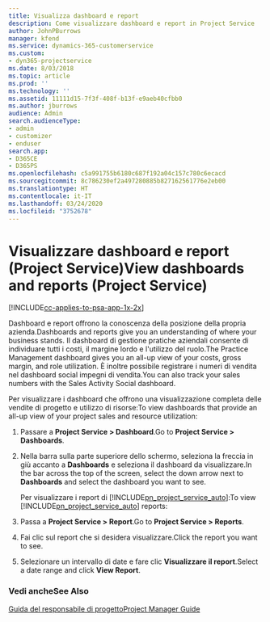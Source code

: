 ```yaml
---
title: Visualizza dashboard e report
description: Come visualizzare dashboard e report in Project Service
author: JohnPBurrows
manager: kfend
ms.service: dynamics-365-customerservice
ms.custom:
- dyn365-projectservice
ms.date: 8/03/2018
ms.topic: article
ms.prod: ''
ms.technology: ''
ms.assetid: 11111d15-7f3f-408f-b13f-e9aeb40cfbb0
ms.author: jburrows
audience: Admin
search.audienceType:
- admin
- customizer
- enduser
search.app:
- D365CE
- D365PS
ms.openlocfilehash: c5a991755b6180c687f192a04c157c780c6ecacd
ms.sourcegitcommit: 8c786230ef2a497280885b827162561776e2eb00
ms.translationtype: HT
ms.contentlocale: it-IT
ms.lasthandoff: 03/24/2020
ms.locfileid: "3752678"
---
```

# <a name="view-dashboards-and-reports-project-service"></a><span data-ttu-id="8f547-103">Visualizzare dashboard e report (Project Service)</span><span class="sxs-lookup"><span data-stu-id="8f547-103">View dashboards and reports (Project Service)</span></span>

[!INCLUDE[cc-applies-to-psa-app-1x-2x](../includes/cc-applies-to-psa-app-1x-2x.md)]

<span data-ttu-id="8f547-104">Dashboard e report offrono la conoscenza della posizione della propria azienda.</span><span class="sxs-lookup"><span data-stu-id="8f547-104">Dashboards and reports give you an understanding of where your business stands.</span></span> <span data-ttu-id="8f547-105">Il dashboard di gestione pratiche aziendali consente di individuare tutti i costi, il margine lordo e l'utilizzo del ruolo.</span><span class="sxs-lookup"><span data-stu-id="8f547-105">The Practice Management dashboard gives you an all-up view of your costs, gross margin, and role utilization.</span></span> <span data-ttu-id="8f547-106">È inoltre possibile registrare i numeri di vendita nel dashboard social impegni di vendita.</span><span class="sxs-lookup"><span data-stu-id="8f547-106">You can also track your sales numbers with the Sales Activity Social dashboard.</span></span>  
  
 <span data-ttu-id="8f547-107">Per visualizzare i dashboard che offrono una visualizzazione completa delle vendite di progetto e utilizzo di risorse:</span><span class="sxs-lookup"><span data-stu-id="8f547-107">To view dashboards that provide an all-up view of your project sales and resource utilization:</span></span>  
  
1. <span data-ttu-id="8f547-108">Passare a **Project Service > Dashboard**.</span><span class="sxs-lookup"><span data-stu-id="8f547-108">Go to **Project Service > Dashboards**.</span></span>  
  
2. <span data-ttu-id="8f547-109">Nella barra sulla parte superiore dello schermo, seleziona la freccia in giù accanto a **Dashboards** e seleziona il dashboard da visualizzare.</span><span class="sxs-lookup"><span data-stu-id="8f547-109">In the bar across the top of the screen, select the down arrow next to **Dashboards** and select the dashboard you want to see.</span></span>  
  
   <span data-ttu-id="8f547-110">Per visualizzare i report di [!INCLUDE[pn_project_service_auto](../includes/pn-project-service-auto.md)]:</span><span class="sxs-lookup"><span data-stu-id="8f547-110">To view [!INCLUDE[pn_project_service_auto](../includes/pn-project-service-auto.md)] reports:</span></span>  
  
3. <span data-ttu-id="8f547-111">Passa a **Project Service > Report**.</span><span class="sxs-lookup"><span data-stu-id="8f547-111">Go to **Project Service > Reports**.</span></span>  
  
4. <span data-ttu-id="8f547-112">Fai clic sul report che si desidera visualizzare.</span><span class="sxs-lookup"><span data-stu-id="8f547-112">Click the report you want to see.</span></span>  
  
5. <span data-ttu-id="8f547-113">Selezionare un intervallo di date e fare clic **Visualizzare il report**.</span><span class="sxs-lookup"><span data-stu-id="8f547-113">Select a date range and click **View Report**.</span></span>  
  
### <a name="see-also"></a><span data-ttu-id="8f547-114">Vedi anche</span><span class="sxs-lookup"><span data-stu-id="8f547-114">See Also</span></span>  
 [<span data-ttu-id="8f547-115">Guida del responsabile di progetto</span><span class="sxs-lookup"><span data-stu-id="8f547-115">Project Manager Guide</span></span>](../project-service/project-manager-guide.md)
